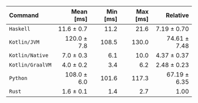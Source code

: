 | Command | Mean [ms] | Min [ms] | Max [ms] | Relative |
|:---|---:|---:|---:|---:|
| `Haskell` | 11.6 ± 0.7 | 11.2 | 21.6 | 7.19 ± 0.70 |
| `Kotlin/JVM` | 120.0 ± 7.8 | 108.5 | 130.0 | 74.61 ± 7.48 |
| `Kotlin/Native` | 7.0 ± 0.3 | 6.1 | 10.0 | 4.37 ± 0.37 |
| `Kotlin/GraalVM` | 4.0 ± 0.2 | 3.4 | 6.2 | 2.48 ± 0.23 |
| `Python` | 108.0 ± 6.0 | 101.6 | 117.3 | 67.19 ± 6.35 |
| `Rust` | 1.6 ± 0.1 | 1.4 | 2.7 | 1.00 |
